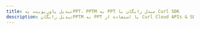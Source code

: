 ---title: تبدیل پاورپوینت بهPPT، PPTM به PPT مبدل رایگان یا Curl SDKdescription: تبدیل رایگانPPTM به PPT با استفاده از Curl Cloud APIs & SDK. همچنین اسناد Microsoft PowerPoint را در Cloud ایجاد، ویرایش و رندر کنید.---